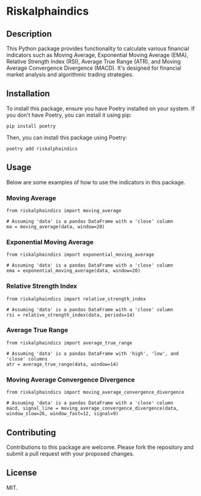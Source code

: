 # Riskalphaindics
## Description

This Python package provides functionality to calculate various financial indicators such as Moving Average, Exponential Moving Average (EMA), Relative Strength Index (RSI), Average True Range (ATR), and Moving Average Convergence Divergence (MACD). It's designed for financial market analysis and algorithmic trading strategies.

## Installation

To install this package, ensure you have Poetry installed on your system. If you don't have Poetry, you can install it using pip:

```{bash}
pip install poetry
```

Then, you can install this package using Poetry:


```{bash}
poetry add riskalphaindics
```
## Usage

Below are some examples of how to use the indicators in this package.

### Moving Average

```{python}
from riskalphaindics import moving_average

# Assuming 'data' is a pandas DataFrame with a 'close' column
ma = moving_average(data, window=20)
```

### Exponential Moving Average

```{python}
from riskalphaindics import exponential_moving_average

# Assuming 'data' is a pandas DataFrame with a 'close' column
ema = exponential_moving_average(data, window=20)
```

### Relative Strength Index

```{python}
from riskalphaindics import relative_strength_index

# Assuming 'data' is a pandas DataFrame with a 'close' column
rsi = relative_strength_index(data, periods=14)
```

### Average True Range


```{python}
from riskalphaindics import average_true_range

# Assuming 'data' is a pandas DataFrame with 'high', 'low', and 'close' columns
atr = average_true_range(data, window=14)
```

### Moving Average Convergence Divergence

```{python}
from riskalphaindics import moving_average_convergence_divergence

# Assuming 'data' is a pandas DataFrame with a 'close' column
macd, signal_line = moving_average_convergence_divergence(data, window_slow=26, window_fast=12, signal=9)
```

## Contributing

Contributions to this package are welcome. Please fork the repository and submit a pull request with your proposed changes.

## License

MIT.

